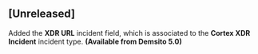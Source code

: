 ## [Unreleased]
Added the **XDR URL** incident field, which is associated to the **Cortex XDR Incident** incident type. **(Available from Demsito 5.0)**
